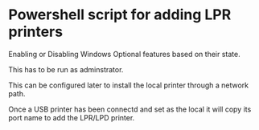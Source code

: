 # Powershell script for adding LPR printers
Enabling or Disabling Windows Optional features based on their state.

This has to be run as adminstrator. 

This can be configured later to install the local printer through a network path.

Once a USB printer has been connectd and set as the local it will copy its port name to add 
the LPR/LPD printer.   
